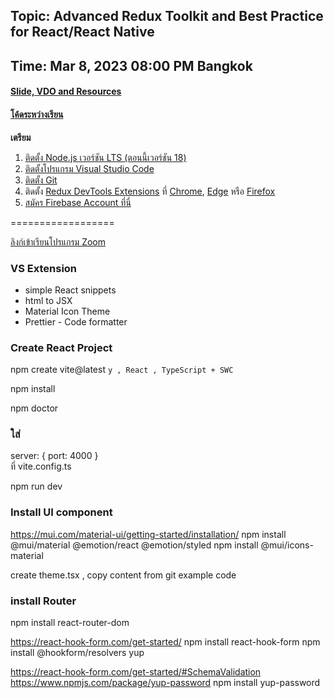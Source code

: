 ## Topic: Advanced Redux Toolkit and Best Practice for React/React Native
## Time: Mar 8, 2023 08:00 PM Bangkok
#### [Slide, VDO and Resources](http://bit.ly/41S2417)
#### [โค้ดระหว่างเรียน](https://gitlab.com/codingthailand/advanced-redux-app)

**เตรียม**
1. [ติดตั้ง Node.js เวอร์ชัน LTS (ตอนนี้เวอร์ชัน 18)](https://nodejs.org/dist/v18.14.0/node-v18.14.0-x64.msi)
2. [ติดตั้งโปรแกรม Visual Studio Code](https://code.visualstudio.com/)
3. [ติดตั้ง Git](https://git-scm.com/download/win)
4. ติดตั้ง [Redux DevTools Extensions](https://github.com/reduxjs/redux-devtools) ที่ [Chrome](https://chrome.google.com/webstore/detail/redux-devtools/lmhkpmbekcpmknklioeibfkpmmfibljd), [Edge](https://microsoftedge.microsoft.com/addons/detail/redux-devtools/nnkgneoiohoecpdiaponcejilbhhikei) หรือ [Firefox](https://addons.mozilla.org/en-US/firefox/addon/reduxdevtools/)
5. [สมัคร Firebase Account ที่นี่](https://firebase.google.com/)

==================

[ลิงก์เข้าเรียนโปรแกรม Zoom](https://us06web.zoom.us/j/84738878611?pwd=TjRGSzl0d3FMb09qb1hnd2ZnR0xyUT09)

### VS Extension

- simple React snippets
- html to JSX
- Material Icon Theme
- Prettier - Code formatter

### Create React Project

npm create vite@latest
`y , React , TypeScript + SWC`

npm install

npm doctor

### ใส่

server: {
port: 4000
}  
ที่ vite.config.ts

npm run dev

### Install UI component

https://mui.com/material-ui/getting-started/installation/
npm install @mui/material @emotion/react @emotion/styled
npm install @mui/icons-material

create theme.tsx , copy content from git example code

### install Router

npm install react-router-dom

https://react-hook-form.com/get-started/
npm install react-hook-form
npm install @hookform/resolvers yup

https://react-hook-form.com/get-started/#SchemaValidation
https://www.npmjs.com/package/yup-password
npm install yup-password
